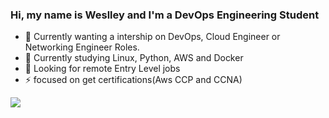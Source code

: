 ### Hi, my name is Weslley and I'm a DevOps Engineering Student

- 🔭 Currently wanting a intership on DevOps, Cloud Engineer or Networking Engineer Roles.
- 🌱 Currently studying Linux, Python, AWS and Docker
- 👯 Looking for remote Entry Level jobs
- ⚡ focused on get certifications(Aws CCP and CCNA)

<div>
  <a href"https://github.com/Weslley-Stein"/>
  <img src="https://github-readme-stats.vercel.app/api?username=weslley-stein&show_icons=true&theme=radical)](https://github.com/anuraghazra/github-readme-stats"/>
  <img src"https://github-readme-stats.vercel.app/api/top-langs/?username=weslley-stein&layout=compact&theme=radical)](https://github.com/anuraghazra/github-readme-stats"/>
</div>



